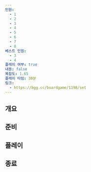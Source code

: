```yaml
---
인원:
  - 1
  - 2
  - 3
  - 4
  - 5
  - 6
  - 7
  - 8
베스트 인원:
  - 3
  - 4
플레이 여부: true
내용: false
복잡도: 1.65
플레이 타임: 30분
링크:
  - https://bgg.cc/boardgame/1198/set
---
```

## 개요
## 준비
## 플레이
## 종료